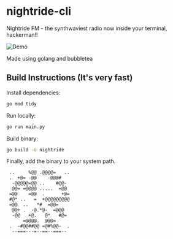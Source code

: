 # nightride-cli

Nightride FM - the synthwaviest radio now inside your terminal, hackerman!!

![Demo](assets/demo.gif)

Made using golang and bubbletea

## Build Instructions (It's very fast)

Install dependencies:

```bash
go mod tidy
```

Run locally:

```bash
go run main.py
```

Build binary:

```bash
go build -o nightride
```

Finally, add the binary to your system path.

```
 ..     %@@ .@@@@=   ..
 .  +@= -@@    -@@@#
  -@@@@@=@@ ..    #@@-
  @@= =@@@@ .....  =@@
 =@@    =@@  .      +@=
 #@* ..   =  +@@@@@@@@@
 =@@  ..   *#  =@@=
  @@+ .  -@.*@-  =@@@
  -@@   +@.   @*   #@=
      =@@@@.  @@@=
 .  -#@@##@@ =@#%@@-  .
  --===---=--==--===--
```

